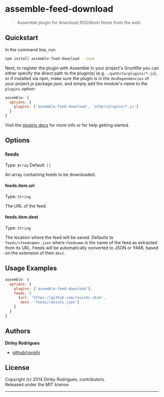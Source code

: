 # assemble-feed-download

> Assemble plugin for download RSS/Atom feeds from the wild.

## Quickstart

In the command line, run:

```bash
npm install assemble-feed-download --save
```

Next, to register the plugin with Assemble in your project's Gruntfile you can
either specify the direct path to the plugin(s) (e.g.
`./path/to/plugins/*.js`), or if installed via npm, make sure the plugin is in
the `devDependencies` of your project.js package.json, and simply add the
module's name to the `plugins` option:

```js
assemble: {
  options: {
    plugins: ['assemble-feed-download', 'other/plugins/*.js']
  }
}
```

Visit the [plugins docs](http://assemble.io/plugins/) for more info or for help getting started.


## Options

### feeds

Type: `Array`
Default: `[]`

An array containing feeds to be downloaded.

#### feeds.item.url

Type: `String`

The URL of the feed.

#### feeds.item.dest

Type: `String`

The location where the feed will be saved. Defaults to `feeds/<feedname>.json`
where `feedname` is the name of the feed as extracted from its URL. Feeds will
be automatically converted to JSON or YAML based on the extension of their
`dest`.

## Usage Examples

```js
assemble: {
  options: {
    plugins: ['assemble-feed-download'],
    feeds: [
      {url: 'https://github.com/ravishi.atom',
       dest: 'feeds/ravishi.json'}
    ]
  }
}
```


## Authors

**Dirley Rodrigues**

+ [github/ravishi](https://github.com/ravishi)


## License
Copyright (c) 2014 Dirley Rodrigues, contributors.  
Released under the MIT license

***
